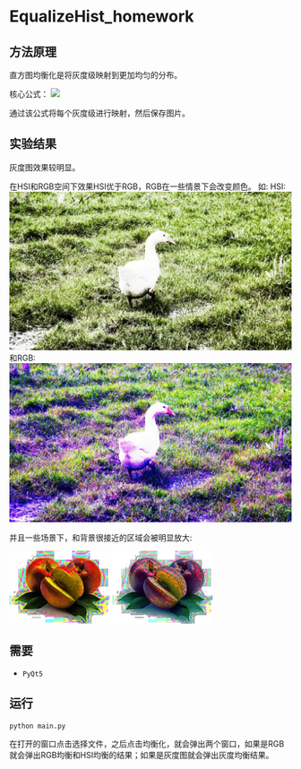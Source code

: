 # EqualizeHist_homework

## 方法原理

直方图均衡化是将灰度级映射到更加均匀的分布。

核心公式：
<img src="https://latex.codecogs.com/svg.latex?s_k=T(r_k)=\sum^k_{j=0}p_r(r_j)=\sum^k_{j=0}\frac{n_j}{n}">

通过该公式将每个灰度级进行映射，然后保存图片。

## 实验结果

灰度图效果较明显。

在HSI和RGB空间下效果HSI优于RGB，RGB在一些情景下会改变颜色。
如:
HSI:
<img src="https://raw.githubusercontent.com/Littlebus/EqualizeHist_homework/master/processed/13_hsi.jpg">
和RGB:
<img src="https://raw.githubusercontent.com/Littlebus/EqualizeHist_homework/master/processed/13_rgb.jpg">

并且一些场景下，和背景很接近的区域会被明显放大:

<img src="https://raw.githubusercontent.com/Littlebus/EqualizeHist_homework/master/processed/3_hsi.jpg">
<img src="https://raw.githubusercontent.com/Littlebus/EqualizeHist_homework/master/processed/3_rgb.jpg">

## 需要
- `PyQt5`

## 运行

`python main.py`

在打开的窗口点击选择文件，之后点击均衡化，就会弹出两个窗口，如果是RGB就会弹出RGB均衡和HSI均衡的结果；如果是灰度图就会弹出灰度均衡结果。
